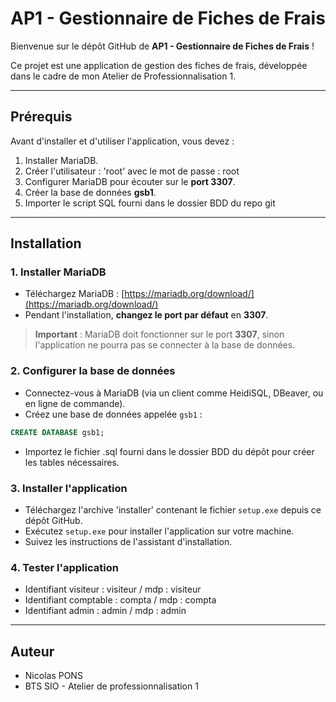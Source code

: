 # AP1 - Gestionnaire de Fiches de Frais

Bienvenue sur le dépôt GitHub de **AP1 - Gestionnaire de Fiches de Frais** !

Ce projet est une application de gestion des fiches de frais, développée dans le cadre de mon Atelier de Professionnalisation 1.

---

## Prérequis

Avant d'installer et d'utiliser l'application, vous devez :

1. Installer MariaDB.
2. Créer l'utilisateur : 'root' avec le mot de passe : root 
3. Configurer MariaDB pour écouter sur le **port 3307**.
4. Créer la base de données **gsb1**.
5. Importer le script SQL fourni dans le dossier BDD du repo git

---

## Installation

### 1. Installer MariaDB

- Téléchargez MariaDB : [https://mariadb.org/download/](https://mariadb.org/download/)
- Pendant l'installation, **changez le port par défaut** en **3307**.

> **Important** : MariaDB doit fonctionner sur le port **3307**, sinon l'application ne pourra pas se connecter à la base de données.

### 2. Configurer la base de données


- Connectez-vous à MariaDB (via un client comme HeidiSQL, DBeaver, ou en ligne de commande).
- Créez une base de données appelée `gsb1` :

```sql
CREATE DATABASE gsb1; 
```
- Importez le fichier .sql fourni dans le dossier BDD du dépôt pour créer les tables nécessaires.

### 3. Installer l'application

- Téléchargez l'archive 'installer' contenant le fichier `setup.exe` depuis ce dépôt GitHub.
- Exécutez `setup.exe` pour installer l'application sur votre machine.
- Suivez les instructions de l'assistant d'installation.

### 4. Tester l'application

- Identifiant visiteur : visiteur / mdp : visiteur
- Identifiant comptable : compta / mdp : compta
- Identifiant admin : admin / mdp : admin
---

## Auteur

- Nicolas PONS
- BTS SIO - Atelier de professionnalisation 1
